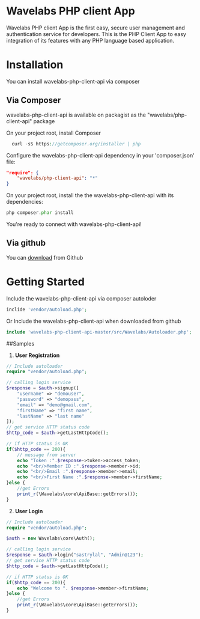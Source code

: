 
# Wavelabs PHP client App

Wavelabs PHP client App is the first easy, secure user management and authentication service for developers. This is the PHP Client App to easy integration of its features with any PHP language based application.


# Installation

You can install wavelabs-php-client-api via composer

## Via Composer

 wavelabs-php-client-api is available on packagist as the "wavelabs/php-client-api" package
 
 On your project root, install Composer
 ```php
   curl -sS https://getcomposer.org/installer | php
 ```
Configure the wavelabs-php-client-api dependency in your 'composer.json' file:
 ```json
 "require": {
     "wavelabs/php-client-api": "*"
 }
 ```
On your project root, install the the wavelabs-php-client-api with its dependencies:
 ```php
 php composer.phar install
 ```
You're ready to connect with wavelabs-php-client-api!
 
## Via github
 
 You can <a href="https://github.com/nbostech/wavelabs-php-client-api">download</a> from Github 
 
# Getting Started

 Include the wavelabs-php-client-api via composer autoloder 
 ```php
 inclide 'vendor/autoload.php';
 ```
 Or Include the wavelabs-php-client-api when downloaded from github 
 ```php
 include 'wavelabs-php-client-api-master/src/Wavelabs/Autoloader.php';
 ```

##Samples

1.  **User Registration** 
 ```php
 // Include autoloader
 require "vendor/autoload.php";
 
 // calling login service
 $response = $auth->signup([
     "username" => "demouser",
     "password" => "demopass",
     "email" => "demo@gmail.com",
     "firstName" => "first name",
     "lastName" => "last name"
 ]);
 // get service HTTP status code
 $http_code = $auth->getLastHttpCode();
 
 // if HTTP status is OK
 if($http_code == 200){
     // message from server
     echo "Token :".$response->token->access_token;
     echo "<br/>Member ID :".$response->member->id;
     echo "<br/>Email :".$response->member->email;
     echo "<br/>First Name :".$response->member->firstName;
 }else {
     //get Errors
     print_r(\Wavelabs\core\ApiBase::getErrors());
 }
 ```

2.  **User Login**
 ```php
 // Include autoloader
 require "vendor/autoload.php";
 
 $auth = new Wavelabs\core\Auth();
 
 // calling login service
 $response = $auth->login("sastrylal", "Admin@123");
 // get service HTTP status code
 $http_code = $auth->getLastHttpCode();
 
 // if HTTP status is OK
 if($http_code == 200){
     echo "Welcome to ". $response->member->firstName;
 }else {
     //get Errors 
     print_r(\Wavelabs\core\ApiBase::getErrors());
 }
 ```


